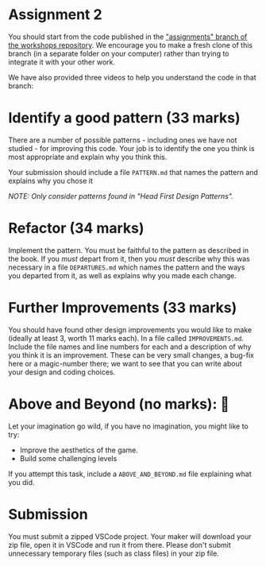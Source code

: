 <h1>Assignment 2</h1>

<p>You should start from the code published in the <a href="https://bitbucket.org/mqcomputingdept/comp229_2019/src/assignments/">"assignments" branch of the workshops repository</a>.  We encourage you to make a fresh clone of this branch (in a separate folder on your computer) rather than trying to integrate it with your other work.</p>

<p>We have also provided three videos to help you understand the code in that branch:</p>

<h1>Identify a good pattern (33 marks)</h1>

<p>There are a number of possible patterns - including ones we have not studied - for improving this code.  Your job is to identify the one you think is most appropriate and explain why you think this.</p>

<p>Your submission should include a file <code>PATTERN.md</code> that names the pattern and explains why you chose it</p>

<p><em>NOTE: Only consider patterns found in "Head First Design Patterns".</em></p>

<h1>Refactor (34 marks)</h1>

<p>Implement the pattern.  You must be faithful to the pattern as described in the book.  If you <em>must</em> depart from it, then you <em>must</em> describe why this was necessary in a file <code>DEPARTURES.md</code> which names the pattern and the ways you departed from it, as well as explains why you made each change.</p>

<h1>Further Improvements (33 marks)</h1>

<p>You should have found other design improvements you would like to make (ideally at least 3, worth 11 marks each).  In a file called <code>IMPROVEMENTS.md</code>.  Include the file names and line numbers for each and a description of why you think it is an improvement.  These can be very small changes, a bug-fix here or a magic-number there;  we want to see that you can write about your design and coding choices.</p>

<h1>Above and Beyond (no marks): 🤔</h1>

<p>Let your imagination go wild, if you have no imagination, you might like to try:</p>

<ul>
<li>Improve the aesthetics of the game.</li>
<li>Build some challenging levels</li>
</ul>

<p>If you attempt this task, include a <code>ABOVE_AND_BEYOND.md</code> file explaining what you did.</p>

<h1>Submission</h1>

<p>You must submit a zipped VSCode project.  Your maker will download your zip file, open it in VSCode and run it from there.  Please don't submit unnecessary temporary files (such as class files) in your zip file.</p>
</div></div>
